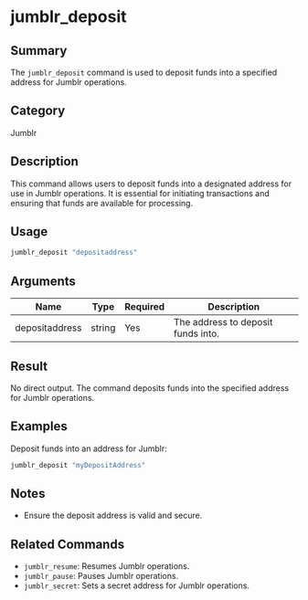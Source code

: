# jumblr_deposit

## Summary
The `jumblr_deposit` command is used to deposit funds into a specified address for Jumblr operations.

## Category
Jumblr

## Description
This command allows users to deposit funds into a designated address for use in Jumblr operations. It is essential for initiating transactions and ensuring that funds are available for processing.

## Usage
```bash
jumblr_deposit "depositaddress"
```

## Arguments
| Name           | Type   | Required | Description                        |
|----------------|--------|----------|------------------------------------|
| depositaddress | string | Yes      | The address to deposit funds into. |

## Result
No direct output. The command deposits funds into the specified address for Jumblr operations.

## Examples
Deposit funds into an address for Jumblr:
```bash
jumblr_deposit "myDepositAddress"
```

## Notes
- Ensure the deposit address is valid and secure.

## Related Commands
- `jumblr_resume`: Resumes Jumblr operations.
- `jumblr_pause`: Pauses Jumblr operations.
- `jumblr_secret`: Sets a secret address for Jumblr operations. 